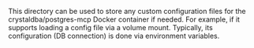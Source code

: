 This directory can be used to store any custom configuration files for the
crystaldba/postgres-mcp Docker container if needed.
For example, if it supports loading a config file via a volume mount.
Typically, its configuration (DB connection) is done via environment variables.
